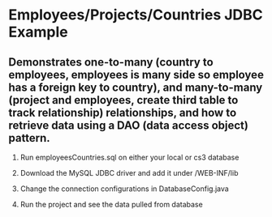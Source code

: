 # Employees/Projects/Countries JDBC Example

## Demonstrates one-to-many (country to employees, employees is many side so employee has a foreign key to country), and many-to-many (project and employees, create third table to track relationship) relationships, and how to retrieve data using a DAO (data access object) pattern.

1. Run employeesCountries.sql on either your local or cs3 database

2. Download the MySQL JDBC driver and add it under /WEB-INF/lib

3. Change the connection configurations in DatabaseConfig.java

4. Run the project and see the data pulled from database
